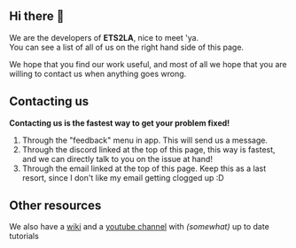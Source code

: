 ## Hi there 👋

We are the developers of **ETS2LA**, nice to meet 'ya.  
You can see a list of all of us on the right hand side of this page.  

We hope that you find our work useful, and most of all we hope that you are willing to contact us when anything goes wrong.  

## Contacting us

**Contacting us is the fastest way to get your problem fixed!**  
1. Through the "feedback" menu in app. This will send us a message.
2. Through the discord linked at the top of this page, this way is fastest, and we can directly talk to you on the issue at hand!
3. Through the email linked at the top of this page. Keep this as a last resort, since I don't like my email getting clogged up :D

## Other resources

We also have a [wiki](https://wiki.ets2la.com/) and a [youtube channel](https://www.youtube.com/@Tumppi066/videos) with *(somewhat)* up to date tutorials

<!--

**Here are some ideas to get you started:**

🙋‍♀️ A short introduction - what is your organization all about?
🌈 Contribution guidelines - how can the community get involved?
👩‍💻 Useful resources - where can the community find your docs? Is there anything else the community should know?
🍿 Fun facts - what does your team eat for breakfast?
🧙 Remember, you can do mighty things with the power of [Markdown](https://docs.github.com/github/writing-on-github/getting-started-with-writing-and-formatting-on-github/basic-writing-and-formatting-syntax)
-->
